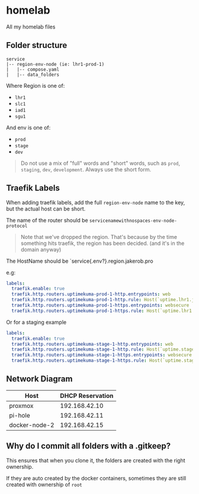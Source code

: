 # homelab

All my homelab files

## Folder structure

```
service
|-- region-env-node (ie: lhr1-prod-1)
|   |-- compose.yaml
|   |-- data_folders
```

Where Region is one of:

- `lhr1`
- `slc1`
- `iad1`
- `sgu1`

And env is one of:

- `prod`
- `stage`
- `dev`

> Do not use a mix of "full" words and "short" words, such as `prod`, `staging`, `dev`, `development`. Always use the short form.

## Traefik Labels

When adding traefik labels, add the full `region-env-node` name to the key, but the actual host can be short.

The name of the router should be `servicenamewithnospaces-env-node-protocol`

> Note that we've dropped the region. That's because by the time something hits traefik, the region has been decided. (and it's in the domain anyway)

The HostName should be `service{.env?}.region.jakerob.pro

e.g:

```yaml
labels:
  traefik.enable: true
  traefik.http.routers.uptimekuma-prod-1-http.entrypoints: web
  traefik.http.routers.uptimekuma-prod-1-http.rule: Host(`uptime.lhr1.jakerob.pro`)
  traefik.http.routers.uptimekuma-prod-1-https.entrypoints: websecure
  traefik.http.routers.uptimekuma-prod-1-https.rule: Host(`uptime.lhr1.jakerob.pro`)
```

Or for a staging example

```yaml
labels:
  traefik.enable: true
  traefik.http.routers.uptimekuma-stage-1-http.entrypoints: web
  traefik.http.routers.uptimekuma-stage-1-http.rule: Host(`uptime.stage.lhr1.jakerob.pro`)
  traefik.http.routers.uptimekuma-stage-1-https.entrypoints: websecure
  traefik.http.routers.uptimekuma-stage-1-https.rule: Host(`uptime.stage.lhr1.jakerob.pro`)
```

## Network Diagram

| Host          | DHCP Reservation |
| ------------- | ---------------- |
| proxmox       | 192.168.42.10    |
| pi-hole       | 192.168.42.11    |
| docker-node-2 | 192.168.42.15    |

## Why do I commit all folders with a .gitkeep?

This ensures that when you clone it, the folders are created with the right ownership.

If they are auto created by the docker containers, sometimes they are still created with ownership of `root`

